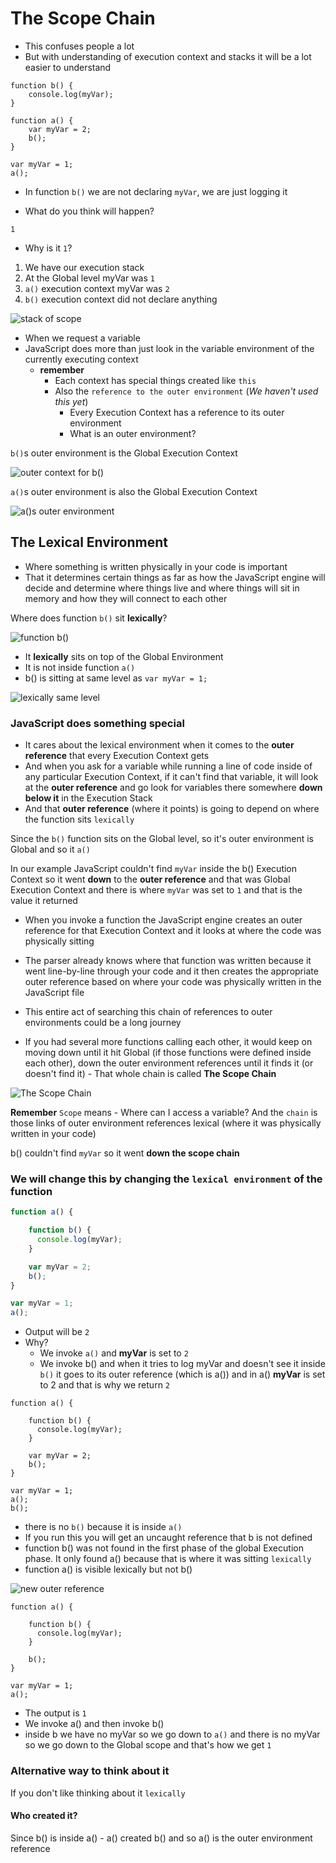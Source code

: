 # The Scope Chain
* This confuses people a lot
* But with understanding of execution context and stacks it will be a lot easier to understand

```
function b() {
    console.log(myVar);
}

function a() {
    var myVar = 2;
    b();
}

var myVar = 1;
a();
```

* In function `b()` we are not declaring `myVar`, we are just logging it

* What do you think will happen?

```
1
```

* Why is it `1`?

1. We have our execution stack
2. At the Global level myVar was `1`
3. `a()` execution context myVar was `2`
4. `b()` execution context did not declare anything

![stack of scope](https://i.imgur.com/QI1aIt9.png)

* When we request a variable
* JavaScript does more than just look in the variable environment of the currently executing context
    - **remember** 
        + Each context has special things created like `this`
        + Also the `reference to the outer environment` (_We haven't used this yet_)
            * Every Execution Context has a reference to its outer environment
            * What is an outer environment?

`b()`s outer environment is the Global Execution Context

![outer context for b()](https://i.imgur.com/yu4sn2k.png)

`a()`s outer environment is also the Global Execution Context

![a()s outer environment](https://i.imgur.com/Fm2pvws.png)

## The Lexical Environment
* Where something is written physically in your code is important
* That it determines certain things as far as how the JavaScript engine will decide and determine where things live and where things will sit in memory and how they will connect to each other

Where does function `b()` sit **lexically**?

![function b()](https://i.imgur.com/S1P3tl1.png)

* It **lexically** sits on top of the Global Environment
* It is not inside function `a()`
* b() is sitting at same level as `var myVar = 1;`

![lexically same level](https://i.imgur.com/rok5FFB.png)

### JavaScript does something special
* It cares about the lexical environment when it comes to the **outer reference** that every Execution Context gets
* And when you ask for a variable while running a line of code inside of any particular Execution Context, if it can't find that variable, it will look at the **outer reference** and go look for variables there somewhere **down below it** in the Execution Stack
* And that **outer reference** (where it points) is going to depend on where the function sits `lexically`

Since the `b()` function sits on the Global level, so it's outer environment is Global and so it `a()`

In our example JavaScript couldn't find `myVar` inside the b() Execution Context so it went **down** to the **outer reference** and that was Global Execution Context and there is where `myVar` was set to `1` and that is the value it returned

* When you invoke a function the JavaScript engine creates an outer reference for that Execution Context and it looks at where the code was physically sitting
* The parser already knows where that function was written because it went line-by-line through your code and it then creates the appropriate outer reference based on where your code was physically written in the JavaScript file

* This entire act of searching this chain of references to outer environments could be a long journey
* If you had several more functions calling each other, it would keep on moving down until it hit Global (if those functions were defined inside each other), down the outer environment references until it finds it (or doesn't find it) - That whole chain is called **The Scope Chain**

![The Scope Chain](https://i.imgur.com/HA1iurG.png)

**Remember** `Scope` means - Where can I access a variable?
And the `chain` is those links of outer environment references lexical (where it was physically written in your code)

b() couldn't find `myVar` so it went **down the scope chain**

### We will change this by changing the `lexical environment` of the function

```js
function a() {

    function b() {
      console.log(myVar);
    }

    var myVar = 2;
    b();
}

var myVar = 1;
a();
```

* Output will be `2`
* Why?
    - We invoke `a()` and **myVar** is set to `2`
    - We invoke b() and when it tries to log myVar and doesn't see it inside `b()` it goes to its outer reference (which is a()) and in a() **myVar** is set to 2 and that is why we return `2`

```
function a() {

    function b() {
      console.log(myVar);
    }

    var myVar = 2;
    b();
}

var myVar = 1;
a();
b();
```

* there is no `b()` because it is inside `a()`
* If you run this you will get an uncaught reference that b is not defined
* function b() was not found in the first phase of the global Execution phase. It only found a() because that is where it was sitting `lexically`
* function a() is visible lexically but not b()

![new outer reference](https://i.imgur.com/EPnNOhh.png)

```
function a() {

    function b() {
      console.log(myVar);
    }

    b();
}

var myVar = 1;
a();
```

* The output is `1`
* We invoke a() and then invoke b()
* inside b we have no myVar so we go down to `a()` and there is no myVar so we go down to the Global scope and that's how we get `1`

### Alternative way to think about it
If you don't like thinking about it `lexically`

#### Who created it?
Since b() is inside a() - a() created b() and so a() is the outer environment reference


